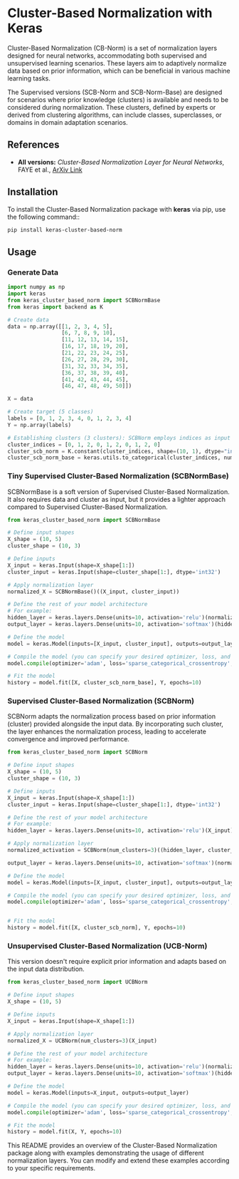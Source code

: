 # Cluster-Based Normalization with Keras

Cluster-Based Normalization (CB-Norm) is a set of normalization layers designed for neural networks, accommodating both supervised and unsupervised learning scenarios. These layers aim to adaptively normalize data based on prior information, which can be beneficial in various machine learning tasks.

The Supervised versions (SCB-Norm and SCB-Norm-Base) are designed for scenarios where prior knowledge (clusters) is available and needs to be considered during normalization. These clusters, defined by experts or derived from clustering algorithms, can include classes, superclasses, or domains in domain adaptation scenarios.


## References


- **All versions:** *Cluster-Based Normalization Layer for Neural Networks*, FAYE et al., [ArXiv Link](https://arxiv.org/abs/2403.16798)


## Installation

To install the Cluster-Based Normalization package with **keras** via pip, use the following command::

```bash
pip install keras-cluster-based-norm
```

## Usage

### Generate Data

```python
import numpy as np
import keras
from keras_cluster_based_norm import SCBNormBase
from keras import backend as K

# Create data
data = np.array([[1, 2, 3, 4, 5],
                 [6, 7, 8, 9, 10],
                 [11, 12, 13, 14, 15],
                 [16, 17, 18, 19, 20],
                 [21, 22, 23, 24, 25],
                 [26, 27, 28, 29, 30],
                 [31, 32, 33, 34, 35],
                 [36, 37, 38, 39, 40],
                 [41, 42, 43, 44, 45],
                 [46, 47, 48, 49, 50]])

X = data

# Create target (5 classes)
labels = [0, 1, 2, 3, 4, 0, 1, 2, 3, 4]  
Y = np.array(labels)

# Establishing clusters (3 clusters): SCBNorm employs indices as input for normalizing, while SCBNormBase utilizes a one-hot representation of indices as input.
cluster_indices = [0, 1, 2, 0, 1, 2, 0, 1, 2, 0] 
cluster_scb_norm = K.constant(cluster_indices, shape=(10, 1), dtype="int32")
cluster_scb_norm_base = keras.utils.to_categorical(cluster_indices, num_classes=3)

```


### Tiny Supervised Cluster-Based Normalization (SCBNormBase)

SCBNormBase is a soft version of Supervised Cluster-Based Normalization. It also requires data and cluster as input, but it provides a lighter approach compared to Supervised Cluster-Based Normalization.

```python
from keras_cluster_based_norm import SCBNormBase

# Define input shapes
X_shape = (10, 5)  
cluster_shape = (10, 3)

# Define inputs
X_input = keras.Input(shape=X_shape[1:])  
cluster_input = keras.Input(shape=cluster_shape[1:], dtype='int32') 

# Apply normalization layer
normalized_X = SCBNormBase()((X_input, cluster_input))

# Define the rest of your model architecture
# For example:
hidden_layer = keras.layers.Dense(units=10, activation='relu')(normalized_X)
output_layer = keras.layers.Dense(units=10, activation='softmax')(hidden_layer)

# Define the model
model = keras.Model(inputs=[X_input, cluster_input], outputs=output_layer)

# Compile the model (you can specify your desired optimizer, loss, and metrics)
model.compile(optimizer='adam', loss='sparse_categorical_crossentropy', metrics=['accuracy'])

# Fit the model
history = model.fit([X, cluster_scb_norm_base], Y, epochs=10)

```

### Supervised Cluster-Based Normalization (SCBNorm)

SCBNorm adapts the normalization process based on prior information (cluster) provided alongside the input data. By incorporating such cluster, the layer enhances the normalization process, leading to accelerate convergence and improved performance.

```python
from keras_cluster_based_norm import SCBNorm

# Define input shapes
X_shape = (10, 5)  
cluster_shape = (10, 3)

# Define inputs
X_input = keras.Input(shape=X_shape[1:])  
cluster_input = keras.Input(shape=cluster_shape[1:], dtype='int32') 

# Define the rest of your model architecture
# For example:
hidden_layer = keras.layers.Dense(units=10, activation='relu')(X_input)

# Apply normalization layer
normalized_activation = SCBNorm(num_clusters=3)((hidden_layer, cluster_input))

output_layer = keras.layers.Dense(units=10, activation='softmax')(normalized_activation)

# Define the model
model = keras.Model(inputs=[X_input, cluster_input], outputs=output_layer)

# Compile the model (you can specify your desired optimizer, loss, and metrics)
model.compile(optimizer='adam', loss='sparse_categorical_crossentropy', metrics=['accuracy'])


# Fit the model
history = model.fit([X, cluster_scb_norm], Y, epochs=10)

```

### Unsupervised Cluster-Based Normalization (UCB-Norm)

This version doesn't require explicit prior information and adapts based on the input data distribution.

```python
from keras_cluster_based_norm import UCBNorm

# Define input shapes
X_shape = (10, 5)  

# Define inputs
X_input = keras.Input(shape=X_shape[1:])  

# Apply normalization layer
normalized_X = UCBNorm(num_clusters=3)(X_input)

# Define the rest of your model architecture
# For example:
hidden_layer = keras.layers.Dense(units=10, activation='relu')(normalized_X)
output_layer = keras.layers.Dense(units=10, activation='softmax')(hidden_layer)

# Define the model
model = keras.Model(inputs=X_input, outputs=output_layer)

# Compile the model (you can specify your desired optimizer, loss, and metrics)
model.compile(optimizer='adam', loss='sparse_categorical_crossentropy', metrics=['accuracy'])

# Fit the model
history = model.fit(X, Y, epochs=10)

```


This README provides an overview of the Cluster-Based Normalization package along with examples demonstrating the usage of different normalization layers. You can modify and extend these examples according to your specific requirements.